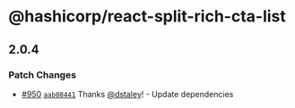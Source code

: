 # @hashicorp/react-split-rich-cta-list

## 2.0.4

### Patch Changes

- [#950](https://github.com/hashicorp/react-components/pull/950) [`aab08441`](https://github.com/hashicorp/react-components/commit/aab0844140e85c3977227c4f3f254e7e3e3192ab) Thanks [@dstaley](https://github.com/dstaley)! - Update dependencies
